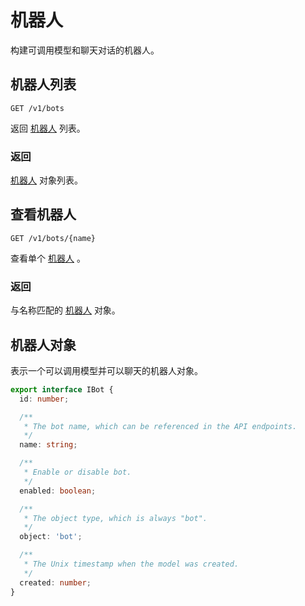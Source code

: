# 机器人

构建可调用模型和聊天对话的机器人。

## 机器人列表

`GET /v1/bots`

返回 [机器人](#机器人对象) 列表。

### 返回

[机器人](#机器人对象) 对象列表。

## 查看机器人

`GET /v1/bots/{name}`

查看单个 [机器人](#机器人对象) 。

### 返回

与名称匹配的 [机器人](#机器人对象) 对象。

## 机器人对象

表示一个可以调用模型并可以聊天的机器人对象。

```ts
export interface IBot {
  id: number;

  /**
   * The bot name, which can be referenced in the API endpoints.
   */
  name: string;

  /**
   * Enable or disable bot.
   */
  enabled: boolean;

  /**
   * The object type, which is always "bot".
   */
  object: 'bot';

  /**
   * The Unix timestamp when the model was created.
   */
  created: number;
}
```
